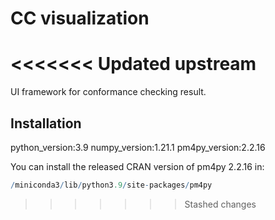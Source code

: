 # CC visualization
<<<<<<< Updated upstream
=======
UI framework for conformance checking result.

## Installation

python_version:3.9
numpy_version:1.21.1pm4py_version:2.2.16

You can install the released CRAN version of pm4py 2.2.16 in:
``` r
/miniconda3/lib/python3.9/site-packages/pm4py

```

>>>>>>> Stashed changes

